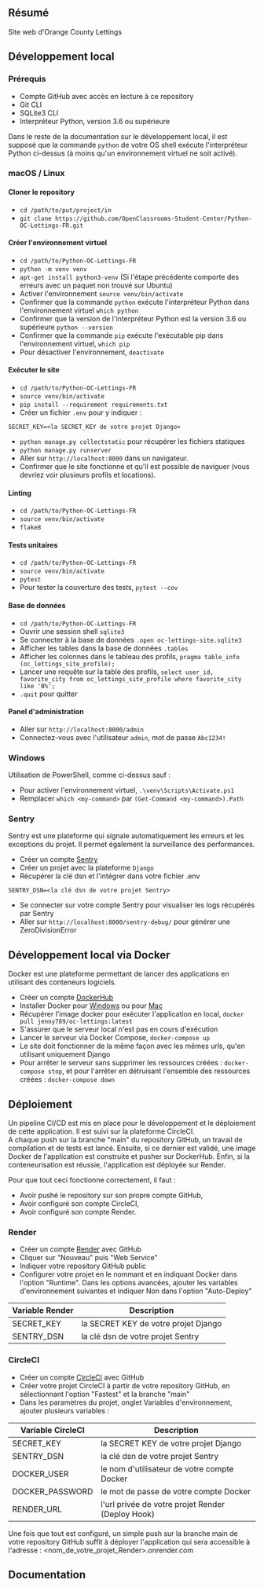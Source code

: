 ## Résumé

Site web d'Orange County Lettings

## Développement local

### Prérequis

- Compte GitHub avec accès en lecture à ce repository
- Git CLI
- SQLite3 CLI
- Interpréteur Python, version 3.6 ou supérieure

Dans le reste de la documentation sur le développement local, il est supposé que la commande `python` de votre OS shell exécute l'interpréteur Python ci-dessus (à moins qu'un environnement virtuel ne soit activé).

### macOS / Linux

#### Cloner le repository

- `cd /path/to/put/project/in`
- `git clone https://github.com/OpenClassrooms-Student-Center/Python-OC-Lettings-FR.git`

#### Créer l'environnement virtuel

- `cd /path/to/Python-OC-Lettings-FR`
- `python -m venv venv`
- `apt-get install python3-venv` (Si l'étape précédente comporte des erreurs avec un paquet non trouvé sur Ubuntu)
- Activer l'environnement `source venv/bin/activate`
- Confirmer que la commande `python` exécute l'interpréteur Python dans l'environnement virtuel
`which python`
- Confirmer que la version de l'interpréteur Python est la version 3.6 ou supérieure `python --version`
- Confirmer que la commande `pip` exécute l'exécutable pip dans l'environnement virtuel, `which pip`
- Pour désactiver l'environnement, `deactivate`

#### Exécuter le site

- `cd /path/to/Python-OC-Lettings-FR`
- `source venv/bin/activate`
- `pip install --requirement requirements.txt`
- Créer un fichier `.env` pour y indiquer :
```
SECRET_KEY=<la SECRET_KEY de votre projet Django>
```
- `python manage.py collectstatic` pour récupérer les fichiers statiques
- `python manage.py runserver`
- Aller sur `http://localhost:8000` dans un navigateur.
- Confirmer que le site fonctionne et qu'il est possible de naviguer (vous devriez voir plusieurs profils et locations).

#### Linting

- `cd /path/to/Python-OC-Lettings-FR`
- `source venv/bin/activate`
- `flake8`

#### Tests unitaires

- `cd /path/to/Python-OC-Lettings-FR`
- `source venv/bin/activate`
- `pytest`
- Pour tester la couverture des tests, `pytest --cov`

#### Base de données

- `cd /path/to/Python-OC-Lettings-FR`
- Ouvrir une session shell `sqlite3`
- Se connecter à la base de données `.open oc-lettings-site.sqlite3`
- Afficher les tables dans la base de données `.tables`
- Afficher les colonnes dans le tableau des profils, `pragma table_info
  (oc_lettings_site_profile);`
- Lancer une requête sur la table des profils, `select user_id, favorite_city from
  oc_lettings_site_profile where favorite_city like 'B%';`
- `.quit` pour quitter

#### Panel d'administration

- Aller sur `http://localhost:8000/admin`
- Connectez-vous avec l'utilisateur `admin`, mot de passe `Abc1234!`

### Windows

Utilisation de PowerShell, comme ci-dessus sauf :

- Pour activer l'environnement virtuel, `.\venv\Scripts\Activate.ps1` 
- Remplacer `which <my-command>` par `(Get-Command <my-command>).Path`

### Sentry

Sentry est une plateforme qui signale automatiquement les erreurs et les 
exceptions du projet. Il permet également la surveillance des performances.

- Créer un compte [Sentry](https://sentry.io/signup/?original_referrer=https%3A%2F%2Fdocs.sentry.io%2F)
- Créer un projet avec la plateforme `Django`
- Récupérer la clé dsn et l'intégrer dans votre fichier .env
```
SENTRY_DSN=<la clé dsn de votre projet Sentry>
```
- Se connecter sur votre compte Sentry pour visualiser les logs récupérés 
  par Sentry
- Aller sur `http://localhost:8000/sentry-debug/` pour générer une 
  ZeroDivisionError


## Développement local via Docker

Docker est une plateforme permettant de lancer des applications en 
utilisant des conteneurs logiciels.

- Créer un compte [DockerHub](https://hub.docker.com/)
- Installer Docker pour [Windows](https://docs.docker.com/desktop/install/windows-install/) ou pour [Mac](https://docs.docker.com/desktop/install/mac-install/)
- Récupérer l'image docker pour exécuter l'application en local, `docker 
  pull jenny789/oc-lettings:latest`
- S'assurer que le serveur local n'est pas en cours d'exécution 
- Lancer le serveur via Docker Compose, `docker-compose up` 
- Le site doit fonctionner de la même façon avec les mêmes urls, qu'en 
  utilisant uniquement Django
- Pour arrêter le serveur sans supprimer les ressources créées : 
  `docker-compose stop`, et pour l'arrêter en détruisant l'ensemble des 
  ressources créées : `docker-compose down`

## Déploiement

Un pipeline CI/CD est mis en place pour le développement et le déploiement 
de cette application. Il est suivi sur la plateforme CircleCI.   
A chaque push sur la branche "main" du repository GitHub, un travail de 
compilation et de tests est lancé. Ensuite, si ce dernier est validé, une image 
Docker de l'application est construite et pusher sur DockerHub. Enfin, si la 
conteneurisation est réussie, l'application est déployée sur Render.

Pour que tout ceci fonctionne correctement, il faut :
- Avoir pushé le repository sur son propre compte GitHub,
- Avoir configuré son compte CircleCI,
- Avoir configuré son compte Render.

### Render

- Créer un compte [Render](https://dashboard.render.com/#) avec GitHub
- Cliquer sur "Nouveau" puis "Web Service"
- Indiquer votre repository GitHub public
- Configurer votre projet en le nommant et en indiquant Docker dans 
  l'option "Runtime". Dans les options avancées, ajouter les variables 
  d'environnement suivantes et indiquer Non dans l'option "Auto-Deploy"

| Variable Render | Description                                       |
|-----------------|---------------------------------------------------|
| SECRET_KEY      | la SECRET KEY de votre projet Django              |
| SENTRY_DSN      | la clé dsn de votre projet Sentry                 |

### CircleCI

- Créer un compte [CircleCI](https://circleci.com/vcs-authorize/?return-to=https%3A%2F%2Fapp.circleci.com%2Fdashboard) 
avec GitHub
- Créer votre projet CircleCI à partir de votre repository GitHub, en 
  sélectionnant l'option "Fastest" et la branche "main"
- Dans les paramètres du projet, onglet Variables d'environnement, ajouter 
  plusieurs variables :

| Variable CircleCI | Description                                       |
|-------------------|---------------------------------------------------|
| SECRET_KEY        | la SECRET KEY de votre projet Django              |
| SENTRY_DSN        | la clé dsn de votre projet Sentry                 |
| DOCKER_USER       | le nom d'utilisateur de votre compte Docker       |
| DOCKER_PASSWORD   | le mot de passe de votre compte Docker            |
| RENDER_URL        | l'url privée de votre projet Render (Deploy Hook) |


Une fois que tout est configuré, un simple push sur la branche main de 
votre repository GitHub suffit à déployer l'application qui sera accessible 
à l'adresse : <nom_de_votre_projet_Render>.onrender.com

## Documentation